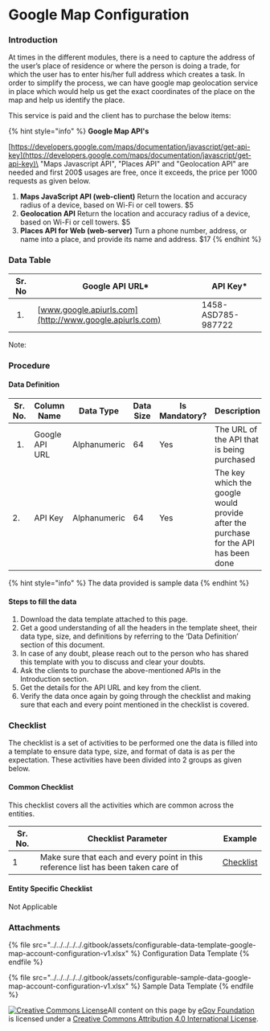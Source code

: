 # Google Map Configuration

### Introduction

At times in the different modules, there is a need to capture the address of the user’s place of residence or where the person is doing a trade, for which the user has to enter his/her full address which creates a task. In order to simplify the process, we can have google map geolocation service in place which would help us get the exact coordinates of the place on the map and help us identify the place.

This service is paid and the client has to purchase the below items:

{% hint style="info" %}
**Google Map API's**

[https://developers.google.com/maps/documentation/javascript/get-api-key](https://developers.google.com/maps/documentation/javascript/get-api-key)\
"Maps Javascript API", "Places API" and "Geolocation API" are needed and first 200$ usages are free, once it exceeds, the price per 1000 requests as given below.

1. **Maps JavaScript API (web-client)** Return the location and accuracy radius of a device, based on Wi-Fi or cell towers. $5
2. **Geolocation API** Return the location and accuracy radius of a device, based on Wi-Fi or cell towers. $5
3. **Places API for Web (web-server)** Turn a phone number, address, or name into a place, and provide its name and address. $17
{% endhint %}

### Data Table

| Sr. No             | Google API URL\*                                        | API Key\*          |
| ------------------ | ------------------------------------------------------- | ------------------ |
| <ol><li></li></ol> | [www.google.apiurls.com](http://www.google.apiurls.com) | 1458-ASD785-987722 |

Note:

### Procedure

#### Data Definition

| Sr. No.            | Column Name    | Data Type    | Data Size | Is Mandatory? | Description                                                                         |
| ------------------ | -------------- | ------------ | --------- | ------------- | ----------------------------------------------------------------------------------- |
| <ol><li></li></ol> | Google API URL | Alphanumeric | 64        | Yes           | The URL of the API that is being purchased                                          |
| 2.                 | API Key        | Alphanumeric | 64        | Yes           | The key which the google would provide after the purchase for the API has been done |

{% hint style="info" %}
The data provided is sample data
{% endhint %}

#### Steps to fill the data

1. Download the data template attached to this page.
2. Get a good understanding of all the headers in the template sheet, their data type, size, and definitions by referring to the ‘Data Definition’ section of this document.
3. In case of any doubt, please reach out to the person who has shared this template with you to discuss and clear your doubts.
4. Ask the clients to purchase the above-mentioned APIs in the Introduction section.
5. Get the details for the API URL and key from the client.
6. Verify the data once again by going through the checklist and making sure that each and every point mentioned in the checklist is covered.

### Checklist

The checklist is a set of activities to be performed one the data is filled into a template to ensure data type, size, and format of data is as per the expectation. These activities have been divided into 2 groups as given below.

#### Common Checklist

This checklist covers all the activities which are common across the entities.

| Sr. No. | Checklist Parameter                                                               | Example                                                    |
| ------- | --------------------------------------------------------------------------------- | ---------------------------------------------------------- |
| 1       | Make sure that each and every point in this reference list has been taken care of | [Checklist](../../module-setup/common-config/checklist.md) |

#### Entity Specific Checklist

Not Applicable

### Attachments

{% file src="../../../../../.gitbook/assets/configurable-data-template-google-map-account-configuration-v1.xlsx" %}
Configuration Data Template
{% endfile %}

{% file src="../../../../../.gitbook/assets/configurable-sample-data-google-map-account-configuration-v1.xlsx" %}
Sample Data Template
{% endfile %}

[![Creative Commons License](https://i.creativecommons.org/l/by/4.0/80x15.png)​](http://creativecommons.org/licenses/by/4.0/)All content on this page by [eGov Foundation](https://egov.org.in) is licensed under a [Creative Commons Attribution 4.0 International License](http://creativecommons.org/licenses/by/4.0/).
